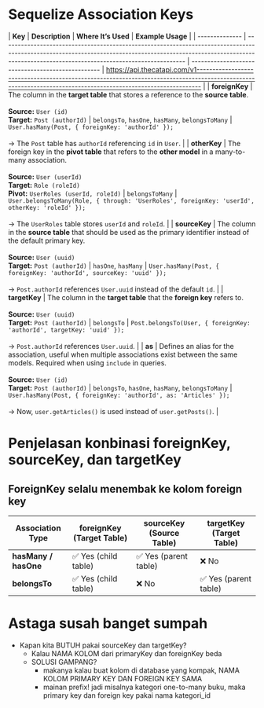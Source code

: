 # Sequelize Association Keys

| **Key** | **Description** | **Where It’s Used** | **Example Usage** |
| -------------- | ---------------------------------------------------------------------------------------------------------------------------------------------------------------------------------------------------------------------- | ------------------------------------------------- | https://api.thecatapi.com/v1------------------------------------------------------------------------------------------------------------------------------------------------------------- |
| **foreignKey** | The column in the **target table** that stores a reference to the **source table**. <br><br>**Source:** `User (id)`<br>**Target:** `Post (authorId)` | `belongsTo`, `hasOne`, `hasMany`, `belongsToMany` | `User.hasMany(Post, { foreignKey: 'authorId' });`<br><br> → The `Post` table has `authorId` referencing `id` in `User`. |
| **otherKey** | The foreign key in the **pivot table** that refers to the **other model** in a many-to-many association. <br><br>**Source:** `User (userId)`<br>**Target:** `Role (roleId)`<br>**Pivot:** `UserRoles (userId, roleId)` | `belongsToMany` | `User.belongsToMany(Role, { through: 'UserRoles', foreignKey: 'userId', otherKey: 'roleId' });`<br><br> → The `UserRoles` table stores `userId` and `roleId`. |
| **sourceKey** | The column in the **source table** that should be used as the primary identifier instead of the default primary key. <br><br>**Source:** `User (uuid)`<br>**Target:** `Post (authorId)` | `hasOne`, `hasMany` | `User.hasMany(Post, { foreignKey: 'authorId', sourceKey: 'uuid' });`<br><br> → `Post.authorId` references `User.uuid` instead of the default `id`. |
| **targetKey** | The column in the **target table** that the **foreign key** refers to. <br><br>**Source:** `User (uuid)`<br>**Target:** `Post (authorId)` | `belongsTo` | `Post.belongsTo(User, { foreignKey: 'authorId', targetKey: 'uuid' });`<br><br> → `Post.authorId` references `User.uuid`. |
| **as** | Defines an alias for the association, useful when multiple associations exist between the same models. Required when using `include` in queries. <br><br>**Source:** `User (id)`<br>**Target:** `Post (authorId)` | `belongsTo`, `hasOne`, `hasMany`, `belongsToMany` | `User.hasMany(Post, { foreignKey: 'authorId', as: 'Articles' });`<br><br> → Now, `user.getArticles()` is used instead of `user.getPosts()`. |

# Penjelasan konbinasi foreignKey, sourceKey, dan targetKey

## ForeignKey selalu menembak ke kolom foreign key

| **Association Type** | **foreignKey (Target Table)** | **sourceKey (Source Table)** | **targetKey (Target Table)** |
| -------------------- | ----------------------------- | ---------------------------- | ---------------------------- |
| **hasMany / hasOne** | ✅ Yes (child table)          | ✅ Yes (parent table)        | ❌ No                        |
| **belongsTo**        | ✅ Yes (child table)          | ❌ No                        | ✅ Yes (parent table)        |

# Astaga susah banget sumpah

- Kapan kita BUTUH pakai sourceKey dan targetKey?
  - Kalau NAMA KOLOM dari primaryKey dan foreignKey beda
  - SOLUSI GAMPANG?
    - makanya kalau buat kolom di database yang kompak, NAMA KOLOM PRIMARY KEY DAN FOREIGN KEY SAMA
    - mainan prefix! jadi misalnya kategori one-to-many buku, maka primary key dan foreign key pakai nama kategori_id
